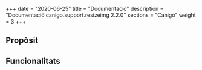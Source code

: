 +++
date        = "2020-06-25"
title       = "Documentació"
description = "Documentació canigo.support.resizeimg 2.2.0"
sections    = "Canigó"
weight      = 3
+++

## Propòsit



## Funcionalitats

